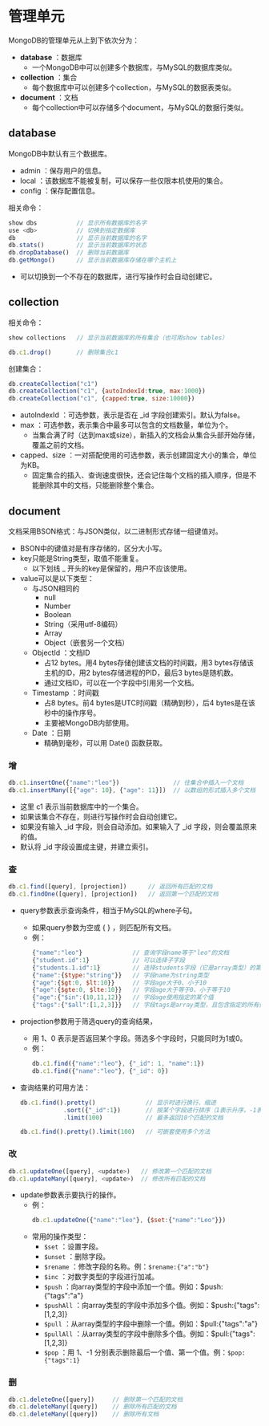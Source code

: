 # 管理单元

MongoDB的管理单元从上到下依次分为：
- **database** ：数据库
  - 一个MongoDB中可以创建多个数据库，与MySQL的数据库类似。
- **collection** ：集合
  - 每个数据库中可以创建多个collection，与MySQL的数据表类似。
- **document** ：文档
  - 每个collection中可以存储多个document，与MySQL的数据行类似。

## database

MongoDB中默认有三个数据库。
- admin ：保存用户的信息。
- local ：该数据库不能被复制，可以保存一些仅限本机使用的集合。
- config ：保存配置信息。

相关命令：
```js
show dbs           // 显示所有数据库的名字
use <db>           // 切换到指定数据库
db                 // 显示当前数据库的名字
db.stats()         // 显示当前数据库的状态
db.dropDatabase()  // 删除当前数据库
db.getMongo()      // 显示当前数据库存储在哪个主机上
```
- 可以切换到一个不存在的数据库，进行写操作时会自动创建它。

## collection

相关命令：
```js
show collections   // 显示当前数据库的所有集合（也可用show tables）

db.c1.drop()       // 删除集合c1
```

创建集合：
```js
db.createCollection("c1")
db.createCollection("c1", {autoIndexId:true, max:1000})
db.createCollection("c1", {capped:true, size:10000})
```
- autoIndexId ：可选参数，表示是否在 _id 字段创建索引。默认为false。
- max ：可选参数，表示集合中最多可以包含的文档数量，单位为个。
  - 当集合满了时（达到max或size），新插入的文档会从集合头部开始存储，覆盖之前的文档。
- capped、size ：一对搭配使用的可选参数，表示创建固定大小的集合，单位为KB。
  - 固定集合的插入、查询速度很快，还会记住每个文档的插入顺序，但是不能删除其中的文档，只能删除整个集合。

## document

文档采用BSON格式：与JSON类似，以二进制形式存储一组键值对。
- BSON中的键值对是有序存储的，区分大小写。
- key只能是String类型，取值不能重复。
  - 以下划线 _ 开头的key是保留的，用户不应该使用。
- value可以是以下类型：
  - 与JSON相同的
    - null
    - Number
    - Boolean
    - String（采用utf-8编码）
    - Array
    - Object（嵌套另一个文档）
  - ObjectId ：文档ID
    - 占12 bytes。用4 bytes存储创建该文档的时间戳，用3 bytes存储该主机的ID，用2 bytes存储进程的PID，最后3 bytes是随机数。
    - 通过文档ID，可以在一个字段中引用另一个文档。
  - Timestamp ：时间戳
    - 占8 bytes。前4 bytes是UTC时间戳（精确到秒），后4 bytes是在该秒中的操作序号。
    - 主要被MongoDB内部使用。
  - Date ：日期
    - 精确到毫秒，可以用 Date() 函数获取。

### 增

```js
db.c1.insertOne({"name":"leo"})               // 往集合中插入一个文档
db.c1.insertMany([{"age": 10}, {"age": 11}])  // 以数组的形式插入多个文档
```
- 这里 c1 表示当前数据库中的一个集合。
- 如果该集合不存在，则进行写操作时会自动创建它。
- 如果没有输入 _id 字段，则会自动添加。如果输入了 _id 字段，则会覆盖原来的值。
- 默认将 _id 字段设置成主键，并建立索引。

### 查

```js
db.c1.find([query], [projection])      // 返回所有匹配的文档
db.c1.findOne([query], [projection])   // 返回第一个匹配的文档
```
- query参数表示查询条件，相当于MySQL的where子句。
  - 如果query参数为空或 { } ，则匹配所有文档。
  - 例：
    ```js
    {"name":"leo"}              // 查询字段name等于"leo"的文档
    {"student.id":1}            // 可以选择子字段
    {"students.1.id":1}         // 选择students字段（它是array类型）的第一个子字段
    {"name":{$type:"string"}}   // 字段name为string类型
    {"age":{$gt:0, $lt:10}}     // 字段age大于0、小于10
    {"age":{$gte:0, $lte:10}}   // 字段age大于等于0、小于等于10
    {"age":{"$in":(10,11,12)}   // 字段age使用指定的某个值
    {"tags":{"$all":[1,2,3]}}   // 字段tags是array类型，且包含指定的所有值
    ```

- projection参数用于筛选query的查询结果，
  - 用 1、0 表示是否返回某个字段。筛选多个字段时，只能同时为1或0。
  - 例：
    ```js
    db.c1.find({"name":"leo"}, {"_id": 1, "name":1})
    db.c1.find({"name":"leo"}, {"_id": 0})
    ```

- 查询结果的可用方法：
  ```js
  db.c1.find().pretty()              // 显示时进行换行、缩进
              .sort({"_id":1})       // 按某个字段进行排序（1表示升序，-1表示降序）
              .limit(100)            // 最多返回10个匹配的文档

  db.c1.find().pretty().limit(100)   // 可嵌套使用多个方法
  ```

### 改

```js
db.c1.updateOne([query], <update>)   // 修改第一个匹配的文档
db.c1.updateMany([query], <update>)  // 修改所有匹配的文档
```
- update参数表示要执行的操作。
  - 例：
    ```js
    db.c1.updateOne({"name":"leo"}, {$set:{"name":"Leo"}})
    ```
  - 常用的操作类型：
    - `$set`     ：设置字段。
    - `$unset`   ：删除字段。
    - `$rename`  ：修改字段的名称。例：`$rename:{"a":"b"}`
    - `$inc`     ：对数字类型的字段进行加减。
    - `$push`    ：向array类型的字段中添加一个值。例如：$push:{"tags":"a"}
    - `$pushAll` ：向array类型的字段中添加多个值。例如：$push:{"tags":[1,2,3]}
    - `$pull`    ：从array类型的字段中删除一个值。例如：$pull:{"tags":"a"}
    - `$pullAll` ：从array类型的字段中删除多个值。例如：$pull:{"tags":[1,2,3]}
    - `$pop`     ：用 1、-1 分别表示删除最后一个值、第一个值。例：`$pop:{"tags":1}`

### 删

```js
db.c1.deleteOne([query])     // 删除第一个匹配的文档
db.c1.deleteMany([query])    // 删除所有匹配的文档
db.c1.deleteMany([query])    // 删除所有文档
```

